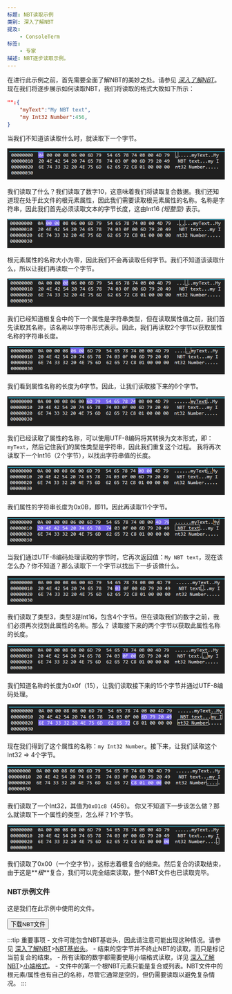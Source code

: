 ```yaml
---
标题: NBT读取示例
类别: 深入了解NBT
提及:
    - ConsoleTerm
标签:
    - 专家
描述: NBT逐步读取示例。
---
```


在进行此示例之前，首先需要全面了解NBT的美妙之处。请参见 _[深入了解NBT](../nbt/nbt-in-depth.md)_。
现在我们将逐步展示如何读取NBT，我们将读取的格式大致如下所示：

```json
"":{
    "myText":"My NBT text",
    "my Int32 Number":456,
}
```

当我们不知道该读取什么时，就读取下一个字节。

![](../assets/images/nbt/VS_Editor_images/step1.png)

我们读取了什么？我们读取了数字10，这意味着我们将读取复合数据。我们还知道现在处于此文件的根元素属性，因此我们需要读取根元素属性的名称。名称是字符串，因此我们首先必须读取文本的字节长度，这由Int16 _(短整型)_ 表示。

![](../assets/images/nbt/VS_Editor_images/step2.png)

根元素属性的名称大小为零，因此我们不会再读取任何字节。我们不知道该读取什么，所以让我们再读取一个字节。

![](../assets/images/nbt/VS_Editor_images/step3.png)

我们已经知道根复合中的下一个属性是字符串类型，但在读取属性值之前，我们首先读取其名称，该名称以字符串形式表示。因此，我们再读取2个字节以获取属性名称的字符串长度。

![](../assets/images/nbt/VS_Editor_images/step4.png)

我们看到属性名称的长度为6字节。因此，让我们读取接下来的6个字节。

![](../assets/images/nbt/VS_Editor_images/step5.png)

我们已经读取了属性的名称，可以使用UTF-8编码将其转换为文本形式，即：`myText`，然后记住我们的属性类型是字符串，因此我们重复这个过程。
我将再次读取下一个Int16（2个字节），以找出字符串值的长度。

![](../assets/images/nbt/VS_Editor_images/step6.png)

我们属性的字符串长度为0x0B，即11，因此再读取11个字节。

![](../assets/images/nbt/VS_Editor_images/step7.png)

当我们通过UTF-8编码处理读取的字节时，它再次返回值：`My NBT text`，现在该怎么办？你不知道？那么读取下一个字节以找出下一步该做什么。

![](../assets/images/nbt/VS_Editor_images/step8.png)

我们读取了类型3，类型3是Int16，包含4个字节。但在读取我们的数字之前，我们必须再次找到此属性的名称。那么？
读取接下来的两个字节以获取此属性名称的长度。

![](../assets/images/nbt/VS_Editor_images/step9.png)

我们知道名称的长度为0x0f（15），让我们读取接下来的15个字节并通过UTF-8编码处理。

![](../assets/images/nbt/VS_Editor_images/step10.png)

现在我们得到了这个属性的名称：`my Int32 Number`。接下来，让我们读取这个Int32 => 4个字节。

![](../assets/images/nbt/VS_Editor_images/step11.png)

我们读取了一个Int32，其值为`0x01c8`（456）。
你又不知道下一步该怎么做？那么就读取下一个属性的类型，怎么样？1个字节。

![](../assets/images/nbt/VS_Editor_images/step12.png)

我们读取了0x00（一个空字节），这标志着根复合的结束。然后复合的读取结束，由于这是**_根_**复合，我们可以完全结束读取，整个NBT文件也已读取完毕。

### NBT示例文件

这是我们在此示例中使用的文件。

<Button link="../assets/nbt/nbt_example_file.nbt" download>
    下载NBT文件
</Button>

:::tip 重要事项 - 文件可能包含NBT基岩头，因此请注意可能出现这种情况。请参见 [深入了解NBT](../nbt/nbt-in-depth.md)>[NBT基岩头](../nbt/nbt-in-depth.md#bedrock-nbt-file-header)。 - 结束的空字节并不终止NBT的读取，而只是标记当前复合的结束。 - 所有读取的数字都需要使用小端格式读取，详见 [深入了解NBT](../nbt/nbt-in-depth.md)>[小端格式](../nbt/nbt-in-depth.md#little-endian)。 - 文件中的第一个根NBT元素只能是复合或列表。NBT文件中的根元素/属性也有自己的名称，尽管它通常是空的，但仍需要读取以避免复杂情况。
:::